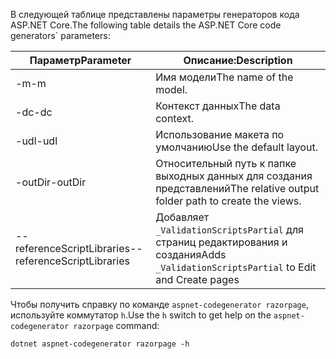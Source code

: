 <a name="codegenerator"></a> <span data-ttu-id="7fad5-101">В следующей таблице представлены параметры генераторов кода ASP.NET Core.</span><span class="sxs-lookup"><span data-stu-id="7fad5-101">The following table details the ASP.NET Core code generators\` parameters:</span></span>

| <span data-ttu-id="7fad5-102">Параметр</span><span class="sxs-lookup"><span data-stu-id="7fad5-102">Parameter</span></span>               | <span data-ttu-id="7fad5-103">Описание:</span><span class="sxs-lookup"><span data-stu-id="7fad5-103">Description</span></span>|
| ----------------- | ------------ |
| <span data-ttu-id="7fad5-104">-m</span><span class="sxs-lookup"><span data-stu-id="7fad5-104">-m</span></span>  | <span data-ttu-id="7fad5-105">Имя модели</span><span class="sxs-lookup"><span data-stu-id="7fad5-105">The name of the model.</span></span> |
| <span data-ttu-id="7fad5-106">-dc</span><span class="sxs-lookup"><span data-stu-id="7fad5-106">-dc</span></span>  | <span data-ttu-id="7fad5-107">Контекст данных</span><span class="sxs-lookup"><span data-stu-id="7fad5-107">The data context.</span></span> |
| <span data-ttu-id="7fad5-108">-udl</span><span class="sxs-lookup"><span data-stu-id="7fad5-108">-udl</span></span> | <span data-ttu-id="7fad5-109">Использование макета по умолчанию</span><span class="sxs-lookup"><span data-stu-id="7fad5-109">Use the default layout.</span></span> |
| <span data-ttu-id="7fad5-110">-outDir</span><span class="sxs-lookup"><span data-stu-id="7fad5-110">-outDir</span></span> | <span data-ttu-id="7fad5-111">Относительный путь к папке выходных данных для создания представлений</span><span class="sxs-lookup"><span data-stu-id="7fad5-111">The relative output folder path to create the views.</span></span> |
| <span data-ttu-id="7fad5-112">--referenceScriptLibraries</span><span class="sxs-lookup"><span data-stu-id="7fad5-112">--referenceScriptLibraries</span></span> | <span data-ttu-id="7fad5-113">Добавляет `_ValidationScriptsPartial` для страниц редактирования и создания</span><span class="sxs-lookup"><span data-stu-id="7fad5-113">Adds `_ValidationScriptsPartial` to Edit and Create pages</span></span> |

<span data-ttu-id="7fad5-114">Чтобы получить справку по команде `aspnet-codegenerator razorpage`, используйте коммутатор `h`.</span><span class="sxs-lookup"><span data-stu-id="7fad5-114">Use the `h` switch to get help on the `aspnet-codegenerator razorpage` command:</span></span>

```console
dotnet aspnet-codegenerator razorpage -h
```
